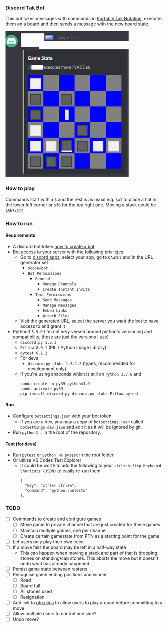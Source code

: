 ### Discord Tak Bot
This bot takes messages with commands in [Portable Tak Notation](https://ustak.org/portable-tak-notation/), executes them on a board and then sends a message with the new board state.

![Screenshot](readme/screenshot.png)

### How to play
Commands start with a `$` and the rest is as usual e.g. `$a1` to place a flat in the lower left corner or `$f6` for the top right one.
Moving a stack could be `$5b3>212`.


### How to run
#### Requirements
- A discord bot token [how to create a bot](https://discordpy.readthedocs.io/en/latest/discord.html)
- Bot access to your server with the following priviliges
  - Go to [discord apps](https://discord.com/developers/applications), select your app, go to `OAuth2` and in the URL generator set
    - `scope=bot`
    - `Bot Permissions`
      - `General`
        - `Manage Channels`
        - `Create Instant Invite`
      - `Text Permissions`
        - `Send Messages`
        - `Manage Messages`
        - `Embed Links`
        - `Attach Files`
  - Visit the generated URL, select the server you want the bot to have access to and grant it
- Python3 `3.9.0` (I'm not very versed around python's versioning and compatibility, these are just the versions I use)
  - `discord.py 1.5.1`
  - `Pillow 8.0.1` (PIL / Python Image Library)
  - `pytest 6.1.2`
  - For devs
    - `discord.py-stubs 1.5.1.2` (types, recommended for development only)
  - If you're using anaconda which is still on `Python 3.7.6` and
    ```
    conda create -n py39 python=3.9
    conda activate py39
    pip install discord.py discord.py-stubs Pillow pytest
    ```

#### Run
- Configure `botsettings.json` with your bot token
  - If you are a dev, you may a copy of `botsettings.json` called `botsettings.dev.json` and edit it as it will be ignored by git.
- Run `python3 .` in the root of the repository.

#### Test (for devs)
- Run `pytest` or `python -m pytest` in the root folder
- Or utilize VS Codes Test Explorer
  - It could be worth to add the following to your `ctrl+shift+p Keyboard Shortcuts (JSON)` to easily re-run them
    ```
    {
      "key": "ctrl+r ctrl+a",
      "command": "python.runtests"
    },
    ```

### TODO
- [ ] Commands to create and configure games
  - [ ] Move game to private channel that are just created for these games
  - [ ] Maintain multiple games, one per channel
  - [ ] Create certain gamestate from PTN as a starting point for the game
- [ ] Let users only play their own color
- [ ] If a move fails the board may be left in a half-way state
  - This can happen when moving a stack and part of that is dropping stones on standing/cap stones. This aborts the move but it doesn't undo what has already happened.
- [ ] Persist game state between restarts
- [ ] Recognise game ending positions and winner
  - [ ] Road
  - [ ] Board full
  - [ ] All stones used
  - [ ] Resignation
- [ ] Add link to [ptn.ninja](https://ptn.ninja/) to allow users to play around before committing to a move
- [ ] Allow multiple users to control one side?
- [ ] Undo move?
